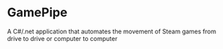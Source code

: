 # GamePipe
A C#/.net application that automates the movement of Steam games from drive to drive or computer to computer
